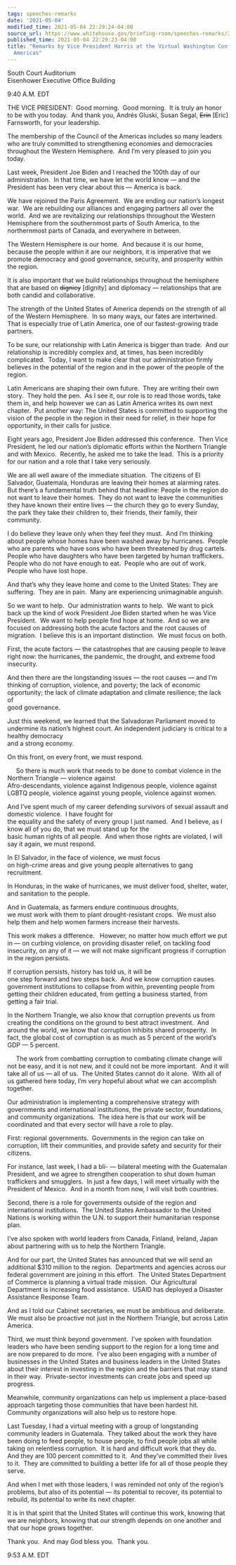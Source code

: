```yaml
---
tags: speeches-remarks
date: '2021-05-04'
modified_time: 2021-05-04 22:29:24-04:00
source_url: https://www.whitehouse.gov/briefing-room/speeches-remarks/2021/05/04/remarks-by-vice-president-harris-at-the-virtual-washington-conference-on-the-americas/
published_time: 2021-05-04 22:29:23-04:00
title: "Remarks by Vice President Harris at the Virtual Washington Conference on the\_\
  Americas"
---
```

 
South Court Auditorium  
Eisenhower Executive Office Building

  
9:40 A.M. EDT  
  
THE VICE PRESIDENT:  Good morning.  Good morning.  It is truly an honor
to be with you today.  And thank you, Andrés Gluski, Susan Segal,
<s>Erin</s> \[Eric\] Farnsworth, for your leadership.   
  
The membership of the Council of the Americas includes so many leaders
who are truly committed to strengthening economies and democracies
throughout the Western Hemisphere.  And I’m very pleased to join you
today.   
  
Last week, President Joe Biden and I reached the 100th day of our
administration.  In that time, we have let the world know — and the
President has been very clear about this — America is back.   
  
We have rejoined the Paris Agreement.  We are ending our nation’s
longest war.  We are rebuilding our alliances and engaging partners all
over the world.  And we are revitalizing our relationships throughout
the Western Hemisphere from the southernmost parts of South America, to
the northernmost parts of Canada, and everywhere in between.  
  
The Western Hemisphere is our home.  And because it is our home, because
the people within it are our neighbors, it is imperative that we promote
democracy and good governance, security, and prosperity within the
region.   
  
It is also important that we build relationships throughout the
hemisphere that are based on <s>dignicy</s> \[dignity\] and diplomacy —
relationships that are both candid and collaborative.   
  
The strength of the United States of America depends on the strength of
all of the Western Hemisphere.  In so many ways, our fates are
intertwined.  That is especially true of Latin America, one of our
fastest-growing trade partners.   
  
To be sure, our relationship with Latin America is bigger than trade. 
And our relationship is incredibly complex and, at times, has been
incredibly complicated.  Today, I want to make clear that our
administration firmly believes in the potential of the region and in the
power of the people of the region.   
  
Latin Americans are shaping their own future.  They are writing their
own story.  They hold the pen.  As I see it, our role is to read those
words, take them in, and help however we can as Latin America writes its
own next chapter.  Put another way: The United States is committed to
supporting the vision of the people in the region in their need for
relief, in their hope for opportunity, in their calls for justice.   
  
Eight years ago, President Joe Biden addressed this conference.  Then
Vice President, he led our nation’s diplomatic efforts within the
Northern Triangle and with Mexico.  Recently, he asked me to take the
lead.  This is a priority for our nation and a role that I take very
seriously.   
  
We are all well aware of the immediate situation.  The citizens of El
Salvador, Guatemala, Honduras are leaving their homes at alarming
rates.  But there’s a fundamental truth behind that headline: People in
the region do not want to leave their homes.  They do not want to leave
the communities they have known their entire lives — the church they go
to every Sunday, the park they take their children to, their friends,
their family, their community.   
  
I do believe they leave only when they feel they must.  And I’m thinking
about people whose homes have been washed away by hurricanes.  People
who are parents who have sons who have been threatened by drug cartels. 
People who have daughters who have been targeted by human traffickers. 
People who do not have enough to eat.  People who are out of work. 
People who have lost hope.   
  
And that’s why they leave home and come to the United States: They are
suffering.  They are in pain.  Many are experiencing unimaginable
anguish.  
  
So we want to help.  Our administration wants to help.  We want to pick
back up the kind of work President Joe Biden started when he was Vice
President.  We want to help people find hope at home.  And so we are
focused on addressing both the acute factors and the root causes of
migration.  I believe this is an important distinction.  We must focus
on both.   
  
First, the acute factors — the catastrophes that are causing people to
leave right now: the hurricanes, the pandemic, the drought, and extreme
food insecurity.  
  
And then there are the longstanding issues — the root causes — and I’m
thinking of corruption, violence, and poverty; the lack of economic
opportunity; the lack of climate adaptation and climate resilience; the
lack of  
good governance.  
  
Just this weekend, we learned that the Salvadoran Parliament moved to
undermine its nation’s highest court. An independent judiciary is
critical to a healthy democracy  
and a strong economy.  
  
On this front, on every front, we must respond.  
  
     So there is much work that needs to be done to combat violence in
the Northern Triangle — violence against  
Afro-descendants, violence against Indigenous people, violence against
LGBTQ people, violence against young people, violence against women.  
  
And I’ve spent much of my career defending survivors of sexual assault
and domestic violence.  I have fought for  
the equality and the safety of every group I just named.  And I believe,
as I know all of you do, that we must stand up for the  
basic human rights of all people.  And when those rights are violated, I
will say it again, we must respond.  
  
In El Salvador, in the face of violence, we must focus  
on high-crime areas and give young people alternatives to gang
recruitment.  
  
In Honduras, in the wake of hurricanes, we must deliver food, shelter,
water, and sanitation to the people.  
  
And in Guatemala, as farmers endure continuous droughts,  
we must work with them to plant drought-resistant crops.  We must also
help them and help women farmers increase their harvests.  
  
This work makes a difference.   However, no matter how much effort we
put in — on curbing violence, on providing disaster relief, on tackling
food insecurity, on any of it — we will not make significant progress if
corruption in the region persists.  
  
If corruption persists, history has told us, it will be  
one step forward and two steps back.  And we know corruption causes
government institutions to collapse from within, preventing people from
getting their children educated, from getting a business started, from
getting a fair trial.  
  
In the Northern Triangle, we also know that corruption prevents us from
creating the conditions on the ground to best attract investment.  And
around the world, we know that corruption inhibits shared prosperity. 
In fact, the global cost of corruption is as much as 5 percent of the
world’s GDP — 5 percent.   
  
     The work from combatting corruption to combating climate change
will not be easy, and it is not new, and it could not be more
important.  And it will take all of us — all of us.  The United States
cannot do it alone.  With all of us gathered here today, I’m very
hopeful about what we can accomplish together.   
  
Our administration is implementing a comprehensive strategy with
governments and international institutions, the private sector,
foundations, and community organizations.  The idea here is that our
work will be coordinated and that every sector will have a role to
play.  
  
First: regional governments.  Governments in the region can take on
corruption, lift their communities, and provide safety and security for
their citizens.   
  
For instance, last week, I had a bli- — bilateral meeting with the
Guatemalan President, and we agree to strengthen cooperation to shut
down human traffickers and smugglers.  In just a few days, I will meet
virtually with the President of Mexico.  And in a month from now, I will
visit both countries.   
  
Second, there is a role for governments outside of the region and
international institutions.  The United States Ambassador to the United
Nations is working within the U.N. to support their humanitarian
response plan.   
  
I’ve also spoken with world leaders from Canada, Finland, Ireland, Japan
about partnering with us to help the Northern Triangle.   
  
And for our part, the United States has announced that we will send an
additional $310 million to the region.  Departments and agencies across
our federal government are joining in this effort.  The United States
Department of Commerce is planning a virtual trade mission.  Our
Agricultural Department is increasing food assistance.  USAID has
deployed a Disaster Assistance Response Team.   
  
And as I told our Cabinet secretaries, we must be ambitious and
deliberate.  We must also be proactive not just in the Northern
Triangle, but across Latin America.   
  
Third, we must think beyond government.  I’ve spoken with foundation
leaders who have been sending support to the region for a long time and
are now prepared to do more.  I’ve also been engaging with a number of
businesses in the United States and business leaders in the United
States about their interest in investing in the region and the barriers
that may stand in their way.  Private-sector investments can create jobs
and speed up progress.   
  
Meanwhile, community organizations can help us implement a place-based
approach targeting those communities that have been hardest hit. 
Community organizations will also help us to restore hope.   
  
Last Tuesday, I had a virtual meeting with a group of longstanding
community leaders in Guatemala.  They talked about the work they have
been doing to feed people, to house people, to find people jobs all
while taking on relentless corruption.  It is hard and difficult work
that they do.  And they are 100 percent committed to it.  And they’ve
committed their lives to it.  They are committed to building a better
life for all of those people they serve.   
  
And when I met with those leaders, I was reminded not only of the
region’s problems, but also of its potential — its potential to recover,
its potential to rebuild, its potential to write its next chapter.   
  
It is in that spirit that the United States will continue this work,
knowing that we are neighbors, knowing that our strength depends on one
another and that our hope grows together.   
  
Thank you.  And may God bless you.  Thank you.  
  
9:53 A.M. EDT
